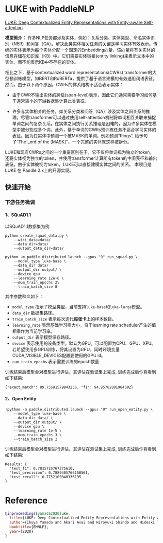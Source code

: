# LUKE with PaddleNLP

[LUKE: Deep Contextualized Entity Representations with Entity-aware Self-attention](https://arxiv.org/abs/2010.01057)

**模型简介：**
许多NLP任务都涉及实体，例如：关系分类、实体类型、命名实体识别（NER）和问答（QA）。解决此类实体相关任务的关键是学习实体有效表示。传统的实体表示为每个实体分配一个固定的Embedding向量，该向量将有关实体的信息存储在知识库（KB）中。它们需要实体链接(entity linking)来表示文本中的实体，而不能表示KB中不存在的实体。

相比之下，基于contextualized word representations(CWRs) transformer的大型预训练模型，如BERT和RoBERTa，提供了基于语言建模的有效通用词语表征。然而，由于以下两个原因，CWRs的体系结构不适合表示实体：

- 由于CWR不输出实体的跨级(span-level)表示，因此它们通常需要学习如何基于通常较小的下游数据集计算此类表征。

- 许多与实体相关的任务，如关系分类和问答（QA）涉及实体之间关系的推理。尽管transformer可以通过使用self-attention机制将单词相互关联来捕捉单词之间的复杂关系。在实体之间执行关系推理是困难的，因为许多实体在模型中被分割成多个词。此外，基于单词的CWRs预训练任务不适合学习实体的表征，因为在实体中预测一个被MASK的单词，例如预测“Rings”, 给予句子“The Lord of the [MASK]”，一个完整的实体就这样被拆分。

LUKE和现有CWRs之间的一个重要区别在于，它不仅将单词视为独立的token，还将实体视为独立的token，并使用transformer计算所有token的中间表征和输出表征。由于实体被视为token，LUKE可以直接建模实体之间的关系。
本项目是 LUKE 在 Paddle 2.x上的开源实现。

## 快速开始

### 下游任务微调

#### 1、SQuAD1.1
以SQuAD1.1数据集为例

```shell
python create_squad_data.py \
    --wiki_data=data/
    --data_dir=data/
    --output_data_dir=data/

python -m paddle.distributed.launch --gpus "0" run_squad.py \
    --model_type luke-base \
    --data_dir data/
    --output_dir output/ \
    --device gpu
    --learning_rate 12e-6 \
    --num_train_epochs 2\
    --train_batch_size 8
```
其中参数释义如下：
- `model_type` 指示了模型类型，当前支持`luke-base`和`luke-large`模型。
- `data_dir` 数据集路径。
- `train_batch_size` 表示每次迭代**每张卡**上的样本数目。
- `learning_rate` 表示基础学习率大小，将于learning rate scheduler产生的值相乘作为当前学习率。
- `output_dir` 表示模型保存路径。
- `device` 表示使用的设备类型。默认为GPU，可以配置为CPU、GPU、XPU。若希望使用多GPU训练，将其设置为GPU，同时环境变量CUDA_VISIBLE_DEVICES配置要使用的GPU id。
- `num_train_epochs` 表示需要训练的epoch数量

训练结束后模型会对模型进行评估，其评估在验证集上完成, 训练完成后你将看到如下结果:
```text
{"exact_match": 89.75691579943235, "f1": 94.95702001984502}
```

#### 2、Open Entity

```shell
!python -m paddle.distributed.launch --gpus "0" run_open_entity.py \
    --model_type luke-base \
    --data_dir data/ \
    --output_dir output/ \
    --device gpu \
    --learning_rate 1e-5 \
    --num_train_epochs 3 \
    --train_batch_size 2
```
训练结束后模型会对模型进行评估，其评估在测试集上完成, 训练完成后你将看到如下结果:
```text
Results: {
  "test_f1": 0.7815726767275616,
  "test_precision": 0.7880405766150561,
  "test_recall": 0.7752100840336135
}
```


# Reference

```bibtex
@inproceedings{yamada2020luke,
  title={LUKE: Deep Contextualized Entity Representations with Entity-aware Self-attention},
  author={Ikuya Yamada and Akari Asai and Hiroyuki Shindo and Hideaki Takeda and Yuji Matsumoto},
  booktitle={EMNLP},
  year={2020}
}
```
